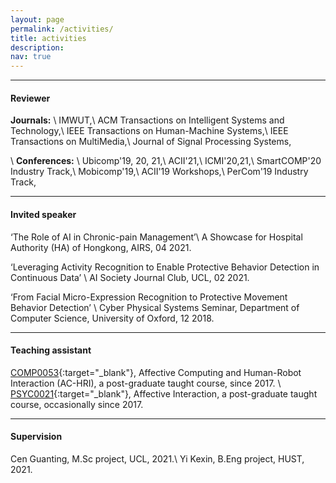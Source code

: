 ```yaml
---
layout: page
permalink: /activities/
title: activities
description:
nav: true
---
```

---

#### Reviewer
**Journals:**
\\
IMWUT,\\
ACM Transactions on Intelligent Systems and Technology,\\
IEEE Transactions on Human-Machine Systems,\\
IEEE Transactions on MultiMedia,\\
Journal of Signal Processing Systems,

\\
**Conferences:**
\\
Ubicomp'19, 20, 21,\\
ACII'21,\\
ICMI'20,21,\\
SmartCOMP'20 Industry Track,\\
Mobicomp'19,\\
ACII'19 Workshops,\\
PerCom'19 Industry Track,

---

#### Invited speaker

‘The Role of AI in Chronic-pain Management’\\
A Showcase for Hospital Authority (HA) of Hongkong, AIRS, 04 2021.

‘Leveraging Activity Recognition to Enable Protective Behavior Detection in Continuous Data’ \\
AI Society Journal Club, UCL, 02 2021.

‘From Facial Micro-Expression Recognition to Protective Movement Behavior Detection’ \\
Cyber Physical Systems Seminar, Department of Computer Science, University of Oxford, 12 2018.

---

#### Teaching assistant
[COMP0053](https://www.ucl.ac.uk/module-catalogue/modules/affective-computing-and-human-robot-interaction/COMP0053){:target="\_blank"}, Affective Computing and Human-Robot Interaction (AC-HRI), a post-graduate taught course, since 2017.
\\
[PSYC0021](https://www.ucl.ac.uk/module-catalogue/modules/affective-interaction/PSYC0021){:target="\_blank"}, Affective Interaction, a post-graduate taught course, occasionally since 2017.

---

#### Supervision
Cen Guanting, M.Sc project, UCL, 2021.\\
Yi Kexin, B.Eng project, HUST, 2021.
